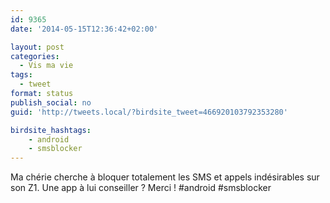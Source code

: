 ```yaml
---
id: 9365
date: '2014-05-15T12:36:42+02:00'

layout: post
categories:
  - Vis ma vie
tags:
  - tweet
format: status
publish_social: no
guid: 'http://tweets.local/?birdsite_tweet=466920103792353280'

birdsite_hashtags:
    - android
    - smsblocker
---
```


Ma chérie cherche à bloquer totalement les SMS et appels indésirables sur son Z1. Une app à lui conseiller ? Merci ! #android #smsblocker